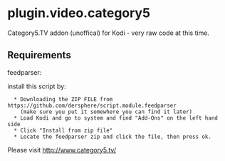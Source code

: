 # plugin.video.category5
Category5.TV addon (unoffical) for Kodi - very raw code at this time.

## Requirements

   feedparser:

  install this script by:

      * Downloading the ZIP FILE from https://github.com/dersphere/script.module.feedparser
        (make sure you put it somewhere you can find it later)
      * Load Kodi and go to system and find "Add-Ons" on the left hand side
      * Click "Install from zip file"
      * Locate the feedparser zip and click the file, then press ok.  

Please visit http://www.category5.tv/
